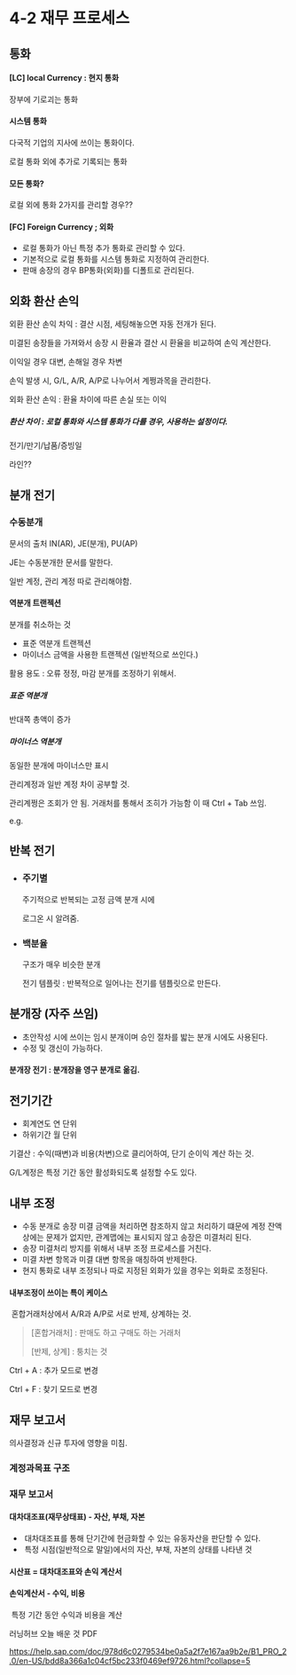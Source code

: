 # 4-2 재무 프로세스



## 통화

#### [LC] local Currency : 현지 통화

장부에 기로괴는 통화



#### 시스템 통화

다국적 기업의 지사에 쓰이는 통화이다.

로컬 통화 외에 추가로 기록되는 통화



#### 모든 통화?

로컬 외에 통화 2가지를 관리할 경우??



#### [FC] Foreign Currency ; 외화

- 로컬 통화가 아닌 특정 추가 통화로 관리할 수 있다.
- 기본적으로 로컬 통화를 시스템 통화로 지정하여 관리한다.
- 판매 송장의 경우 BP통화(외화)를 디폴트로 관리된다.



## 외화 환산 손익

외환 환산 손익 차익 : 결산 시점, 세팅해놓으면 자동 전개가 된다.

미결된 송장들을 가져와서 송장 시 환율과 결산 시 환율을 비교하여 손익 계산한다.

이익일 경우 대변, 손해일 경우 차변

손익 발생 시, G/L, A/R, A/P로 나누어서 계쩡과목을 관리한다.

외화 환산 손익 : 환율 차이에 따른 손실 또는 이익

##### 환산 차이 : 로컬 통화와 시스템 통화가 다를 경우, 사용하는 설정이다.



전기/만기/납품/증빙일

라인??



## 분개 전기

### 수동분개

문서의 출처 IN(AR), JE(분개), PU(AP)

JE는 수동분개한 문서를 말한다.

일반 계정, 관리 계정 따로 관리해야함.

#### 역분개 트랜젝션

분개를 취소하는 것

- 표준 역분개 트랜젝션
- 마이너스 금액을 사용한 트랜젝션 (일반적으로 쓰인다.)

활용 용도 : 오류 정정, 마감 분개를 조정하기 위해서.



##### 표준 역분개

반대쪽 총액이 증가



##### 마이너스  역분개

동일한 분개에 마이너스만 표시



관리계정과 일반 계정 차이 공부할 것.

관리계쩡은 조회가 안 됨. 거래처를 통해서 조히가 가능함 이 때 Ctrl + Tab 쓰임.

e.g.  





## 반복 전기

#### 

- ### 주기별

  주기적으로 반복되는 고정 금액 분개 시에 

  로그온 시 알려줌.

- ### 백분율

  구조가 매우 비슷한 분개

  전기 템플릿 : 반복적으로 일어나는 전기를 템플릿으로 만든다.

  



## 분개장 (자주 쓰임)

- 초안작성 시에 쓰이는 임시 분개이며 승인 절차를 밟는 분개 시에도 사용된다.
- 수정 및 갱신이 가능하다.

#### 분개장 전기 : 분개장을 영구 분개로 옮김.



## 전기기간

- 회계연도 연 단위
- 하위기간 월 단위

기결산 :  수익(때변)과 비용(차변)으로 클리어하여, 단기 순이익 계산 하는 것.

G/L계정은 특정 기간 동안 활성화되도록 설정할 수도 있다.



## 내부 조정

- 수동 분개로 송장 미결 금액을 처리하면 참조하지 않고 처리하기 떄문에 계정 잔액 상에는 문제가 없지만, 관계맵에는 표시되지 않고 송장은 미결처리 된다.
- 송장 미결처리 방지를 위해서 내부 조정 프로세스를 거친다.
- 미결 차변 항목과 미결 대변 항목을 매칭하여 반제한다.
- 현지 통화로 내부 조정되나  따로 지정된 외화가 있을 경우는 외화로 조정된다.



#### 내부조정이 쓰이는 특이 케이스

​	혼합거래처상에서 A/R과 A/P로 서로 반제, 상계하는 것.



> [혼합거래처] : 판매도 하고 구매도 하는 거래처
>
> [반제, 상계] : 퉁치는 것



Ctrl + A : 추가 모드로 변경

Ctrl + F : 찾기 모드로 변경





## 재무 보고서



의사결정과 신규 투자에 영향을 미침. 



### 계정과목표 구조



### 재무 보고서



#### 대차대조표(재무상태표) - 자산, 부채, 자본

- ​	대차대조표를 통해 단기간에 현금화할 수 있는 유동자산을 판단할 수 있다.
- ​	특정 시점(일반적으로 말일)에서의 자산, 부채, 자본의 상태를 나타낸 것

#### 시산표 = 대차대조표와 손익 계산서

#### 손익계산서 - 수익, 비용

​	특정 기간 동안 수익과 비용을 계산



러닝허브 오늘 배운 것 PDF 

https://help.sap.com/doc/978d6c0279534be0a5a2f7e167aa9b2e/B1_PRO_2.0/en-US/bdd8a366a1c04cf5bc233f0469ef9726.html?collapse=5